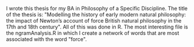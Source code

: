 I wrote this thesis for my BA in Philosophy of a Specific Discipline.
The title of the thesis is: "Modelling the history of early modern natural philosophy: the impact of Newton’s account of force British natural philosophy in the 17th and 18th century". 
All of this was done in R.
The most interesting file is the ngramAnalysis.R in which I create a network of words that are most associated with the word "force".
